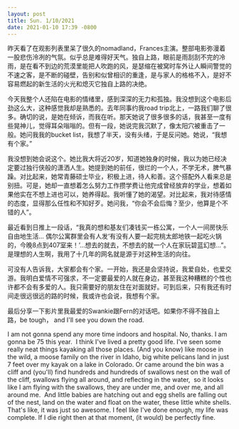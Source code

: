 ```yaml
---
layout: post
title: Sun. 1/10/2021
date: 2021-01-10 17:39 -0800
---
```


昨天看了在观影列表里呆了很久的nomadland，Frances主演。整部电影弥漫着一股悲伤泠冽的气氛。似乎总是难得好天气。独自上路，眼前是雨刮刮不完的冷雨，是在看不到边的荒漠里能把人吹跑的风，是瑟缩在被窝时车外让人瞬间警觉的不速之客，是不断的碰壁，告别和似曾相识的重逢，是与家人的格格不入，是好不容易燃起的新生活的火光和熄灭它独自上路的决绝。

今天我整个人还陷在电影的情绪里，感到深深的无力和孤独。我没想到这个电影后劲这么大，这种感觉我却是熟悉的。去年同事约我road trip北上，一路我们聊了很多。确切的说，是她在倾诉，而我在听。那天她说了很多很多的话，我甚至一度有些晃神儿，觉得耳朵嗡嗡的。但有一段，她说完我沉默了，像太阳穴被重击了一般。她问我我的bucket list，我想了半天，没有头绪，于是反问她。她说，“我想有个家。”

我没想到她会说这个。她比我大将近20岁，知道她独身的时候，我以为她已经决定要过独行侠般的潇洒人生。她提到她的前任，很烂的一个人，不学无术，脾气暴躁。对比起来，她常青藤硕士毕业，积极上进，待人和善。这个搭配外人看来总是别扭。可是，她却一直想着怎么努力工作攒学费让他完成曾经放弃的学业，想着如果他实在不想上进也可以，她养得起。我听懂了她的渴望。对比起来，我对待感情的态度，显得那么任性和不知好歹。她问我，“你会不会后悔？至少，他算是个不错的人”。

最近看到日推上一段话，“我真的想和基友们凑钱买一栋公寓，一个人一间房快乐自由地生活... 偶尔公寓群里会有人发‘有没有人要一起完桃太郎地铁一起吃火锅的，今晚8点到407室来！’...想去的就去，不想去的就一个人在家玩碧蓝幻想...”。是理想的人生啊，我用了十几年的网名就是源于对这种生活的向往。

可没有人告诉我，大家都会有个家。一开始，我还是会坚持说，我爱自处，也爱交游。我明白爱情不可强求，不一定要最爱的人就在身边，甚至我这种糟糕的个性也许都不会有多爱的人。我只需要好的朋友住在对面就好。可到后来，只有我还有时间走很远很远的路的时候，我或许也会说，我想有个家。

最后分享一下影片里我最爱的Swankie跟Fern的对话吧。如果你不得不独自上路，be tough， and I'll see you down the road.

I am not gonna spend any more time indoors and hospital.
No, thanks.
I am gonna be 75 this year. 
I think I've lived a pretty good life.
I've seen some really neat things kayaking all those places.
(And you know) like moose in the wild, a moose family on the river in Idaho,
big white pelicans land in just 7 feet over my kayak on a lake in Colorado.
Or came around the bin was a cliff and (you'll) find hundreds and hundreds of swallows nest on the wall of the cliff, swallows flying all around, and reflecting in the water, 
so it looks like I am flying with the swallows, they are under me, and over me, and all around me. 
And little babies are hatching out and egg shells are falling out of the nest, land on the water and float on the water, these little white shells.
That's like, it was just so awesome. I feel like I've done enough, my life was complete.
If I die right then at that moment, (it would) be perfectly fine.   
